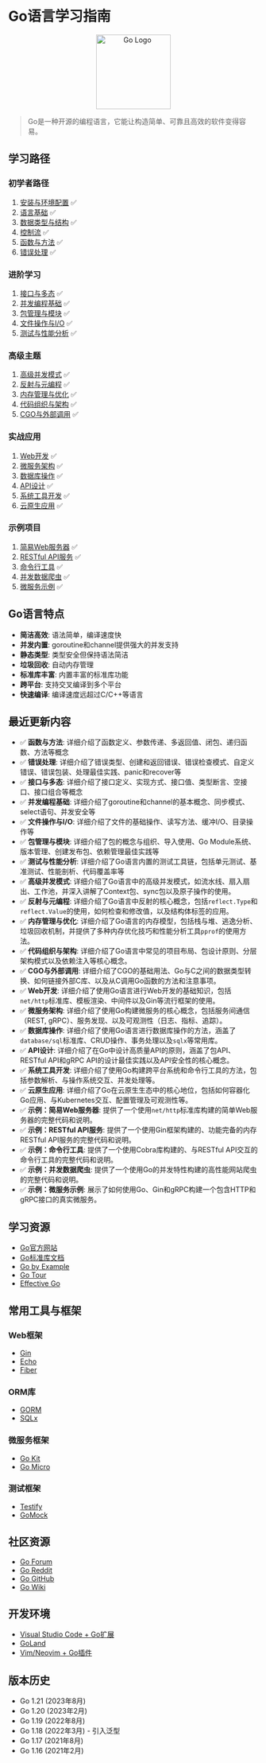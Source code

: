 # Go语言学习指南

<div align="center">
  <img src="../../../assets/go-logo.png" alt="Go Logo" width="150">
</div>

> Go是一种开源的编程语言，它能让构造简单、可靠且高效的软件变得容易。

## 学习路径

### 初学者路径
1. [安装与环境配置](installation.md) ✅
2. [语言基础](basics.md) ✅
3. [数据类型与结构](types.md) ✅
4. [控制流](control-flow.md) ✅
5. [函数与方法](functions.md) ✅
6. [错误处理](error-handling.md) ✅

### 进阶学习
1. [接口与多态](interfaces.md) ✅
2. [并发编程基础](concurrency-basics.md) ✅
3. [包管理与模块](packages.md) ✅
4. [文件操作与I/O](file-io.md) ✅
5. [测试与性能分析](testing.md) ✅

### 高级主题
1. [高级并发模式](advanced-concurrency.md) ✅
2. [反射与元编程](reflection.md) ✅
3. [内存管理与优化](memory-management.md) ✅
4. [代码组织与架构](architecture.md) ✅
5. [CGO与外部调用](cgo.md) ✅

### 实战应用
1. [Web开发](web-development.md) ✅
2. [微服务架构](microservices.md) ✅
3. [数据库操作](database.md) ✅
4. [API设计](api-design.md) ✅
5. [系统工具开发](system-tools.md) ✅
6. [云原生应用](cloud-native.md) ✅

### 示例项目
1. [简易Web服务器](examples/simple-web-server.md) ✅
2. [RESTful API服务](examples/rest-api.md) ✅
3. [命令行工具](examples/cli-tool.md) ✅
4. [并发数据爬虫](examples/concurrent-crawler.md) ✅
5. [微服务示例](examples/microservice.md) ✅

## Go语言特点

- **简洁高效**: 语法简单，编译速度快
- **并发内置**: goroutine和channel提供强大的并发支持
- **静态类型**: 类型安全但保持语法简洁
- **垃圾回收**: 自动内存管理
- **标准库丰富**: 内置丰富的标准库功能
- **跨平台**: 支持交叉编译到多个平台
- **快速编译**: 编译速度远超过C/C++等语言

## 最近更新内容

- ✅ **函数与方法**: 详细介绍了函数定义、参数传递、多返回值、闭包、递归函数、方法等概念
- ✅ **错误处理**: 详细介绍了错误类型、创建和返回错误、错误检查模式、自定义错误、错误包装、处理最佳实践、panic和recover等
- ✅ **接口与多态**: 详细介绍了接口定义、实现方式、接口值、类型断言、空接口、接口组合等概念
- ✅ **并发编程基础**: 详细介绍了goroutine和channel的基本概念、同步模式、select语句、并发安全等
- ✅ **文件操作与I/O**: 详细介绍了文件的基础操作、读写方法、缓冲I/O、目录操作等
- ✅ **包管理与模块**: 详细介绍了包的概念与组织、导入使用、Go Module系统、版本管理、创建发布包、依赖管理最佳实践等
- ✅ **测试与性能分析**: 详细介绍了Go语言内置的测试工具链，包括单元测试、基准测试、性能剖析、代码覆盖率等
- ✅ **高级并发模式**: 详细介绍了Go语言中的高级并发模式，如流水线、扇入扇出、工作池，并深入讲解了Context包、sync包以及原子操作的使用。
- ✅ **反射与元编程**: 详细介绍了Go语言中反射的核心概念，包括`reflect.Type`和`reflect.Value`的使用，如何检查和修改值，以及结构体标签的应用。
- ✅ **内存管理与优化**: 详细介绍了Go语言的内存模型，包括栈与堆、逃逸分析、垃圾回收机制，并提供了多种内存优化技巧和性能分析工具`pprof`的使用方法。
- ✅ **代码组织与架构**: 详细介绍了Go语言中常见的项目布局、包设计原则、分层架构模式以及依赖注入等核心概念。
- ✅ **CGO与外部调用**: 详细介绍了CGO的基础用法、Go与C之间的数据类型转换、如何链接外部C库、以及从C调用Go函数的方法和注意事项。
- ✅ **Web开发**: 详细介绍了使用Go语言进行Web开发的基础知识，包括`net/http`标准库、模板渲染、中间件以及Gin等流行框架的使用。
- ✅ **微服务架构**: 详细介绍了使用Go构建微服务的核心概念，包括服务间通信（REST, gRPC）、服务发现、以及可观测性（日志、指标、追踪）。
- ✅ **数据库操作**: 详细介绍了使用Go语言进行数据库操作的方法，涵盖了`database/sql`标准库、CRUD操作、事务处理以及`sqlx`等常用库。
- ✅ **API设计**: 详细介绍了在Go中设计高质量API的原则，涵盖了包API、RESTful API和gRPC API的设计最佳实践以及API安全性的核心概念。
- ✅ **系统工具开发**: 详细介绍了使用Go构建跨平台系统和命令行工具的方法，包括参数解析、与操作系统交互、并发处理等。
- ✅ **云原生应用**: 详细介绍了Go在云原生生态中的核心地位，包括如何容器化Go应用、与Kubernetes交互、配置管理及可观测性等。
- ✅ **示例：简易Web服务器**: 提供了一个使用`net/http`标准库构建的简单Web服务器的完整代码和说明。
- ✅ **示例：RESTful API服务**: 提供了一个使用Gin框架构建的、功能完备的内存RESTful API服务的完整代码和说明。
- ✅ **示例：命令行工具**: 提供了一个使用Cobra库构建的、与RESTful API交互的命令行工具的完整代码和说明。
- ✅ **示例：并发数据爬虫**: 提供了一个使用Go的并发特性构建的高性能网站爬虫的完整代码和说明。
- ✅ **示例：微服务示例**: 展示了如何使用Go、Gin和gRPC构建一个包含HTTP和gRPC接口的真实微服务。

## 学习资源

- [Go官方网站](https://golang.org/)
- [Go标准库文档](https://golang.org/pkg/)
- [Go by Example](https://gobyexample.com/)
- [Go Tour](https://tour.golang.org/)
- [Effective Go](https://golang.org/doc/effective_go.html)

## 常用工具与框架

### Web框架
- [Gin](https://github.com/gin-gonic/gin)
- [Echo](https://echo.labstack.com/)
- [Fiber](https://gofiber.io/)

### ORM库
- [GORM](https://gorm.io/)
- [SQLx](https://github.com/jmoiron/sqlx)

### 微服务框架
- [Go Kit](https://gokit.io/)
- [Go Micro](https://github.com/micro/micro)

### 测试框架
- [Testify](https://github.com/stretchr/testify)
- [GoMock](https://github.com/golang/mock)

## 社区资源

- [Go Forum](https://forum.golangbridge.org/)
- [Go Reddit](https://reddit.com/r/golang)
- [Go GitHub](https://github.com/golang)
- [Go Wiki](https://github.com/golang/go/wiki)

## 开发环境

- [Visual Studio Code + Go扩展](https://code.visualstudio.com/docs/languages/go)
- [GoLand](https://www.jetbrains.com/go/)
- [Vim/Neovim + Go插件](https://github.com/fatih/vim-go)

## 版本历史

- Go 1.21 (2023年8月)
- Go 1.20 (2023年2月)
- Go 1.19 (2022年8月)
- Go 1.18 (2022年3月) - 引入泛型
- Go 1.17 (2021年8月)
- Go 1.16 (2021年2月) 